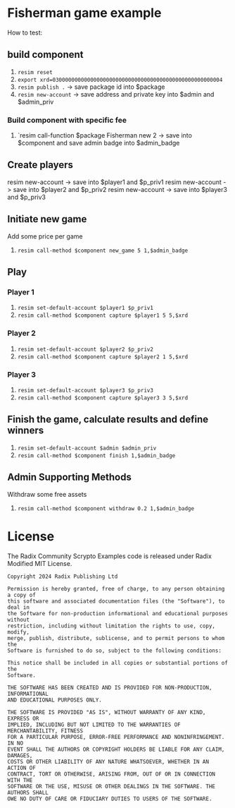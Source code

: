 # Fisherman game example

How to test:

## build component
1. `resim reset`
1. `export xrd=030000000000000000000000000000000000000000000000000004`
1. `resim publish .` -> save package id into $package
1. `resim new-account` -> save address and private key into $admin and $admin_priv
### Build component with specific fee
1. `resim call-function $package Fisherman new 2 -> save into $component and save admin badge into $admin_badge 

## Create players 
resim new-account -> save into $player1 and $p_priv1
resim new-account -> save into $player2 and $p_priv2
resim new-account -> save into $player3 and $p_priv3

## Initiate new game
Add some price per game
1. `resim call-method $component new_game 5 1,$admin_badge`

## Play
### Player 1
1. `resim set-default-account $player1 $p_priv1`
1. `resim call-method $component capture $player1 5 5,$xrd`
### Player 2
1. `resim set-default-account $player2 $p_priv2`
1. `resim call-method $component capture $player2 1 5,$xrd`
### Player 3
1. `resim set-default-account $player3 $p_priv3`
1. `resim call-method $component capture $player3 3 5,$xrd`

## Finish the game, calculate results and define winners
1. `resim set-default-account $admin $admin_priv`
1. `resim call-method $component finish 1,$admin_badge`       

 ## Admin Supporting Methods
 Withdraw some free assets 
 1. `resim call-method $component withdraw 0.2 1,$admin_badge`

 # License

The Radix Community Scrypto Examples code is released under Radix Modified MIT License.

    Copyright 2024 Radix Publishing Ltd

    Permission is hereby granted, free of charge, to any person obtaining a copy of
    this software and associated documentation files (the "Software"), to deal in
    the Software for non-production informational and educational purposes without
    restriction, including without limitation the rights to use, copy, modify,
    merge, publish, distribute, sublicense, and to permit persons to whom the
    Software is furnished to do so, subject to the following conditions:

    This notice shall be included in all copies or substantial portions of the
    Software.

    THE SOFTWARE HAS BEEN CREATED AND IS PROVIDED FOR NON-PRODUCTION, INFORMATIONAL
    AND EDUCATIONAL PURPOSES ONLY.

    THE SOFTWARE IS PROVIDED "AS IS", WITHOUT WARRANTY OF ANY KIND, EXPRESS OR
    IMPLIED, INCLUDING BUT NOT LIMITED TO THE WARRANTIES OF MERCHANTABILITY, FITNESS
    FOR A PARTICULAR PURPOSE, ERROR-FREE PERFORMANCE AND NONINFRINGEMENT. IN NO
    EVENT SHALL THE AUTHORS OR COPYRIGHT HOLDERS BE LIABLE FOR ANY CLAIM, DAMAGES,
    COSTS OR OTHER LIABILITY OF ANY NATURE WHATSOEVER, WHETHER IN AN ACTION OF
    CONTRACT, TORT OR OTHERWISE, ARISING FROM, OUT OF OR IN CONNECTION WITH THE
    SOFTWARE OR THE USE, MISUSE OR OTHER DEALINGS IN THE SOFTWARE. THE AUTHORS SHALL
    OWE NO DUTY OF CARE OR FIDUCIARY DUTIES TO USERS OF THE SOFTWARE.